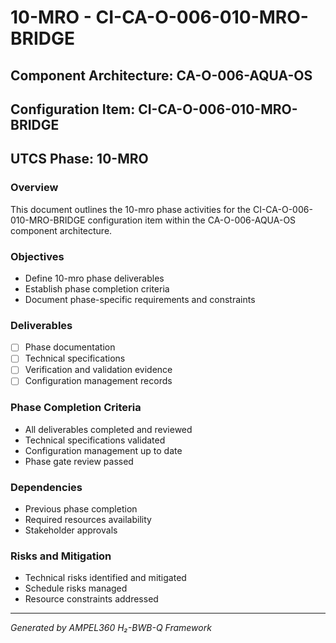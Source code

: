 # 10-MRO - CI-CA-O-006-010-MRO-BRIDGE

## Component Architecture: CA-O-006-AQUA-OS
## Configuration Item: CI-CA-O-006-010-MRO-BRIDGE
## UTCS Phase: 10-MRO

### Overview
This document outlines the 10-mro phase activities for the CI-CA-O-006-010-MRO-BRIDGE configuration item within the CA-O-006-AQUA-OS component architecture.

### Objectives
- Define 10-mro phase deliverables
- Establish phase completion criteria
- Document phase-specific requirements and constraints

### Deliverables
- [ ] Phase documentation
- [ ] Technical specifications
- [ ] Verification and validation evidence
- [ ] Configuration management records

### Phase Completion Criteria
- All deliverables completed and reviewed
- Technical specifications validated
- Configuration management up to date
- Phase gate review passed

### Dependencies
- Previous phase completion
- Required resources availability
- Stakeholder approvals

### Risks and Mitigation
- Technical risks identified and mitigated
- Schedule risks managed
- Resource constraints addressed

---
*Generated by AMPEL360 H₂-BWB-Q Framework*
